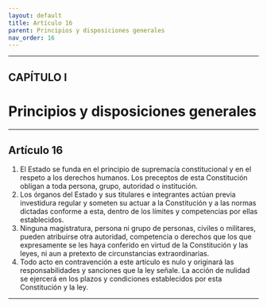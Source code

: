 ```yaml
---
layout: default
title: Artículo 16
parent: Principios y disposiciones generales
nav_order: 16
---
```


---

## CAPÍTULO I 
# Principios y disposiciones generales

---

## Artículo 16

1. El Estado se funda en el principio de supremacía constitucional y en el respeto a los derechos humanos. Los preceptos de esta Constitución obligan a toda persona, grupo, autoridad o institución.
2. Los órganos del Estado y sus titulares e integrantes actúan previa investidura regular y someten su actuar a la Constitución y a las normas dictadas conforme a esta, dentro de los límites y competencias por ellas establecidos.
3. Ninguna magistratura, persona ni grupo de personas, civiles o militares, pueden atribuirse otra autoridad, competencia o derechos que los que expresamente se les haya conferido en virtud de la Constitución y las leyes, ni aun a pretexto de circunstancias extraordinarias.
4. Todo acto en contravención a este artículo es nulo y originará las responsabilidades y sanciones que la ley señale. La acción de nulidad se ejercerá en los plazos y condiciones establecidos por esta Constitución y la ley.

---
